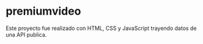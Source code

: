 # premiumvideo
Este proyecto fue realizado con HTML, CSS y JavaScript trayendo datos de una API publica.
